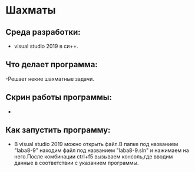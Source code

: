 # Шахматы
## Среда разработки:
- visual studio 2019 в си++.
## Что делает программа:
-Решает некие шахматные задачи.
## Скрин работы программы:
-
## Как запустить программу:
- В visual studio 2019 можно открыть файл.В папке под названием "laba8-9" находим файл под названием "laba8-9.sln" и нажимаем на него.После комбинации ctrl+f5 вызываем консоль,где  вводим данные в соответствии с указанием программы.
